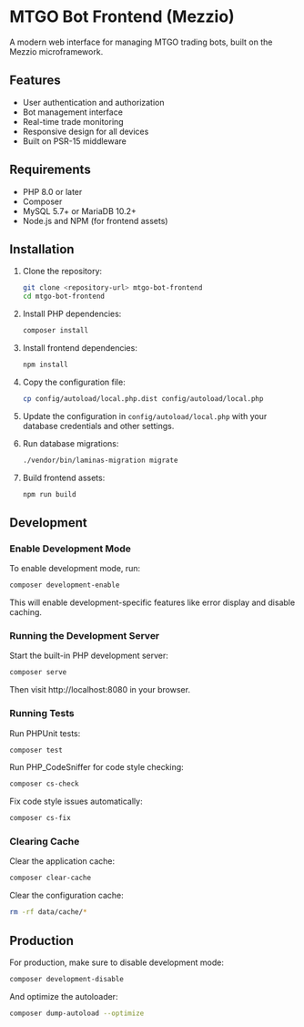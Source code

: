 # MTGO Bot Frontend (Mezzio)

A modern web interface for managing MTGO trading bots, built on the Mezzio microframework.

## Features

- User authentication and authorization
- Bot management interface
- Real-time trade monitoring
- Responsive design for all devices
- Built on PSR-15 middleware

## Requirements

- PHP 8.0 or later
- Composer
- MySQL 5.7+ or MariaDB 10.2+
- Node.js and NPM (for frontend assets)

## Installation

1. Clone the repository:
   ```bash
   git clone <repository-url> mtgo-bot-frontend
   cd mtgo-bot-frontend
   ```

2. Install PHP dependencies:
   ```bash
   composer install
   ```

3. Install frontend dependencies:
   ```bash
   npm install
   ```

4. Copy the configuration file:
   ```bash
   cp config/autoload/local.php.dist config/autoload/local.php
   ```

5. Update the configuration in `config/autoload/local.php` with your database credentials and other settings.

6. Run database migrations:
   ```bash
   ./vendor/bin/laminas-migration migrate
   ```

7. Build frontend assets:
   ```bash
   npm run build
   ```

## Development

### Enable Development Mode

To enable development mode, run:

```bash
composer development-enable
```

This will enable development-specific features like error display and disable caching.

### Running the Development Server

Start the built-in PHP development server:

```bash
composer serve
```

Then visit http://localhost:8080 in your browser.

### Running Tests

Run PHPUnit tests:

```bash
composer test
```

Run PHP_CodeSniffer for code style checking:

```bash
composer cs-check
```

Fix code style issues automatically:

```bash
composer cs-fix
```

### Clearing Cache

Clear the application cache:

```bash
composer clear-cache
```

Clear the configuration cache:

```bash
rm -rf data/cache/*
```

## Production

For production, make sure to disable development mode:

```bash
composer development-disable
```

And optimize the autoloader:

```bash
composer dump-autoload --optimize
```

